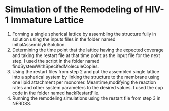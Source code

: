 # Simulation of the Remodeling of HIV-1 Immature Lattice

1. Forming a single spherical lattice by assembling the structure fully in solution using the inputs files in the folder named initialAssemblyInSolution.
2. Determining the time point that the lattice having the expected coverage and taking the restart file at that time point as the input file for the next step. I used the script in the folder named findSystemWithSpecifedMoleculeCopies.
3. Using the restart files from step 2 and put the assembled single lattice into a spherical system by linking the structure to the membrane using one lipid attachment per monomer. Meantime,modifying the reaction rates and other system parameters to the desired values. I used the cpp code in the folder named hackRestartFile.
4. Running the remodeling simulations using the restart file from step 3 in NERDSS.